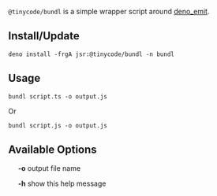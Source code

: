 <!-- <h2>Overview</h2> -->
<p><code>@tinycode/bundl</code> is a simple wrapper script around
<a href="https://jsr.io/@deno/emit@0.46.0" target="_blank">deno_emit</a>.
</p>

<h2>Install/Update</h2>
<pre><code>deno install -frgA jsr:@tinycode/bundl -n bundl</code></pre>

<h2>Usage</h2>
<pre><code>bundl script.ts -o output.js</code></pre>
<p>Or</p>
<pre><code>bundl script.js -o output.js</code></pre>

<h2>Available Options</h2>
<div style="margin-left:20px;">
<p><strong>-o</strong>  output file name</p>
<p><strong>-h</strong>  show this help message</p>
</div>
